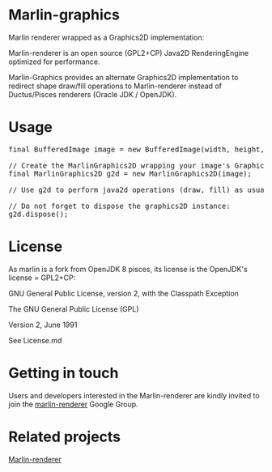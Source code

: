 Marlin-graphics
===============

Marlin renderer wrapped as a Graphics2D implementation:

Marlin-renderer is an open source (GPL2+CP) Java2D RenderingEngine optimized for performance.

Marlin-Graphics provides an alternate Graphics2D implementation to redirect shape draw/fill operations to Marlin-renderer instead of Ductus/Pisces renderers (Oracle JDK / OpenJDK).

Usage
=====

<pre>
final BufferedImage image = new BufferedImage(width, height, BufferedImage.TYPE_INT_ARGB);

// Create the MarlinGraphics2D wrapping your image's Graphics2D implementation:
final MarlinGraphics2D g2d = new MarlinGraphics2D(image);

// Use g2d to perform java2d operations (draw, fill) as usual

// Do not forget to dispose the graphics2D instance:
g2d.dispose();
</pre>

License
=======

As marlin is a fork from OpenJDK 8 pisces, its license is the OpenJDK's license = GPL2+CP:

GNU General Public License, version 2,
with the Classpath Exception

The GNU General Public License (GPL)

Version 2, June 1991

See License.md

Getting in touch
================

Users and developers interested in the Marlin-renderer are kindly invited to join the [marlin-renderer](https://groups.google.com/forum/#!forum/marlin-renderer) Google Group.

Related projects
===============

[Marlin-renderer](https://github.com/bourgesl/marlin-renderer)
